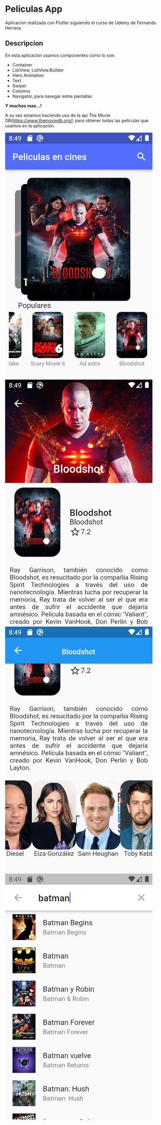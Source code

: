 # Peliculas App

Aplicacion realizada con Flutter siguiendo el curso de Udemy de Fernando Herrera. 

## Descripcion 

En esta aplicacion usamos componentes como lo son:

- Container
- ListView, ListView.Builder
- Hero Animation
- Text
- Swiper
- Columns
- Navigator, para navegar entre pantallas

**Y muchos mas...!**

A su vez estamos haciendo uso de la api The Movie DB(https://www.themoviedb.org/) para obtener todas las peliculas
que usamos en la aplicación.

![Home Page](https://github.com/Bikcodeh/app-peliculas-flutter/blob/master/assets/pictures/home_page.png?raw=true "Home page") 
![Detail Page](https://github.com/Bikcodeh/app-peliculas-flutter/blob/master/assets/pictures/detail_page.png?raw=true "Detail page") 
![Detail Page bottom](https://github.com/Bikcodeh/app-peliculas-flutter/blob/master/assets/pictures/detail_page_bottom.png?raw=true "Detail page bottom") 
![Search delegate](https://github.com/Bikcodeh/app-peliculas-flutter/blob/master/assets/pictures/search_delegate.png?raw=true "Search delegate") 
